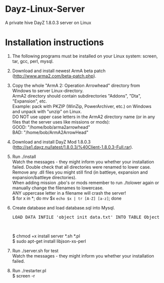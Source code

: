 Dayz-Linux-Server
=================

A private hive DayZ 1.8.0.3 server on Linux

Installation instructions
=========================

1. The following programs must be installed on your Linux system: screen, tar, gcc, perl, mysql.

2. Download and install newest ArmA beta patch (http://www.arma2.com/beta-patch.php).

3. Copy the whole "ArmA 2: Operation Arrowhead" directory from Windows to server Linux-directory.<br>
   ArmA2 directory should contain subdirectories "Addons", "Dta", "Expansion", etc.<br>
   Example: pack with PKZIP (WinZip, PowerArchiver, etc.) on Windows and unpack with "unzip" on Linux.<br>
   DO NOT use upper case letters in the ArmA2 directory name (or in any files that the server uses 
   like missions or mods):<br>
   GOOD: "/home/bob/arma2arrowhead"<br>
   BAD:  "/home/bob/ArmA2ArrowHead"

3. Download and install DayZ Mod 1.8.0.3 (http://se1.dayz.nu/latest/1.8.0.3/%40Client-1.8.0.3-Full.rar).

4. Run ./install<br>
   Watch the messages - they might inform you whether your installation
   failed. Double check that all directories were renamed to lower case.
   Remove any .dll files you might still find (in battleye, expansion and
   expansion/battleye directories).<br>
   When adding mission .pbo's or mods remember to run ./tolower again or
   manually change the filenames to lowercase.<br> ANY uppercase letter in
   a filename will crash the server!<br>
   $ for x in *; do mv $x `echo $x | tr [A-Z] [a-z]`; done

5. Create database and load database.sql into Mysql.<br>
   <pre>LOAD DATA INFILE 'object_init_data.txt' INTO TABLE Object_init_DATA;</pre><br>
   $ chmod +x install server *.sh *.pl<br>
   $ sudo apt-get install libjson-xs-perl 

6. Run ./server.sh for test<br>
   Watch the messages - they might inform you whether your installation failed.

7. Run ./restarter.pl<br>
   $ screen -r




